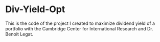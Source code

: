 # Div-Yield-Opt
This is the code of the project I created to maximize dividend yield of a portfolio with the Cambridge Center for International Research and Dr. Benoit Legat.
